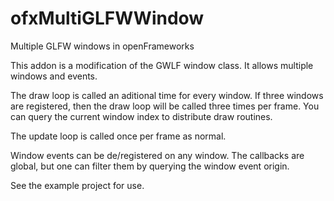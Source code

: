 ofxMultiGLFWWindow
==================

Multiple GLFW windows in openFrameworks

This addon is a modification of the GWLF window class. It allows multiple windows and events.

The draw loop is called an aditional time for every window. If three windows are registered, then the draw loop will be called three times per frame. You can query the current window index to distribute draw routines. 

The update loop is called once per frame as normal.

Window events can be de/registered on any window. The callbacks are global, but one can filter them by querying the window event origin.

See the example project for use. 
